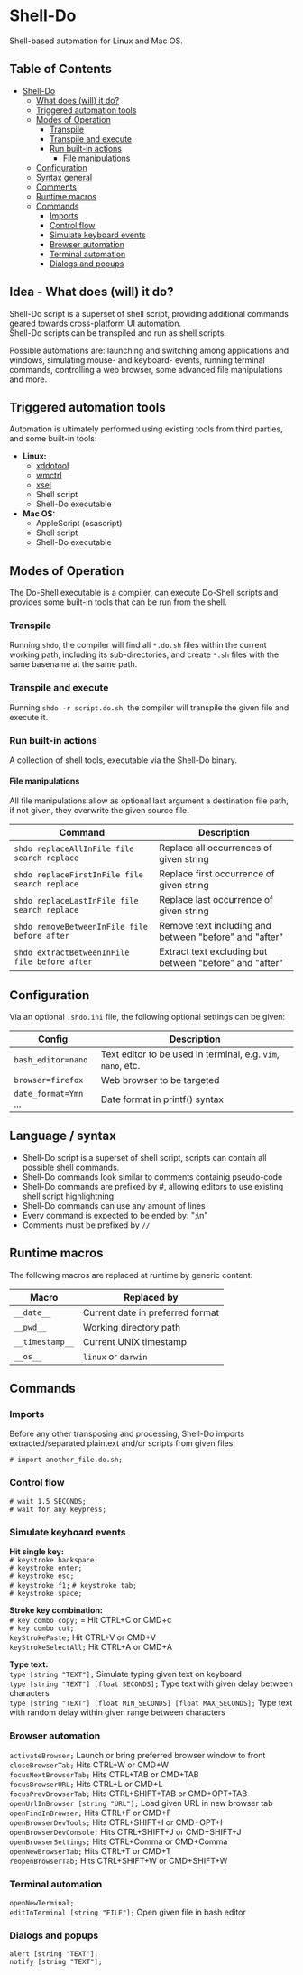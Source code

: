 Shell-Do
========

Shell-based automation for Linux and Mac OS.


## Table of Contents

- [Shell-Do](#shell-do)
  * [What does (will) it do?](#what-does--will--it-do-)
  * [Triggered automation tools](#triggered-automation-tools)
  * [Modes of Operation](#modes-of-operation)
    + [Transpile](#transpile)
    + [Transpile and execute](#transpile-and-execute)
    + [Run built-in actions](#run-built-in-actions)
      + [File manipulations](#file-manipulations)
  * [Configuration](#configuration)
  * [Syntax general](#syntax-general)
  * [Comments](#comments)
  * [Runtime macros](#runtime-macros)
  * [Commands](#commands)
    + [Imports](#imports)
    + [Control flow](#control-flow)
    + [Simulate keyboard events](#simulate-keyboard-events)
    + [Browser automation](#browser-automation)
    + [Terminal automation](#terminal-automation)
    + [Dialogs and popups](#dialogs-and-popups)


## Idea - What does (will) it do?

Shell-Do script is a superset of shell script, providing additional commands 
geared towards cross-platform UI automation.  
Shell-Do scripts can be transpiled and run as shell scripts.  

Possible automations are: launching and switching among applications and 
windows, simulating mouse- and keyboard- events, running terminal commands, 
controlling a web browser, some advanced file manipulations and more. 


## Triggered automation tools

Automation is ultimately performed using existing tools from third parties, 
and some built-in tools:

* **Linux:**
  * [xddotool](http://manpages.ubuntu.com/manpages/trusty/man1/xdotool.1.html)
  * [wmctrl](http://tripie.sweb.cz/utils/wmctrl/)
  * [xsel](https://linux.die.net/man/1/xsel)
  * Shell script
  * Shell-Do executable
* **Mac OS:**
  * AppleScript (osascript)
  * Shell script
  * Shell-Do executable


## Modes of Operation

The Do-Shell executable is a compiler, 
can execute Do-Shell scripts and provides some built-in tools that can
be run from the shell.

### Transpile

Running ``shdo``, the compiler will find all ``*.do.sh`` files within the 
current working path, including its sub-directories, and 
create ``*.sh`` files with the same basename at the same path.

### Transpile and execute

Running ``shdo -r script.do.sh``, the compiler will transpile the given 
file and execute it.

### Run built-in actions

A collection of shell tools, executable via the
Shell-Do binary. 

#### File manipulations

All file manipulations allow as optional last argument a destination file path, if not given, they overwrite the
given source file.

| Command                                          | Description                                             |
| ------------------------------------------------ | ------------------------------------------------------- |
| ``shdo replaceAllInFile file search replace``    | Replace all occurrences of given string                 |
| ``shdo replaceFirstInFile file search replace``  | Replace first occurrence of given string                |
| ``shdo replaceLastInFile file search replace``   | Replace last occurrence of given string                 |
| ``shdo removeBetweenInFile file before after``   | Remove text including and between "before" and "after"  |
| ``shdo extractBetweenInFile file before after``  | Extract text excluding but between "before" and "after" |


## Configuration

Via an optional ``.shdo.ini`` file, the following optional settings can be
given:

| Config                                           | Description                                                      |
| ------------------------------------------------ | ---------------------------------------------------------------- |
| ``bash_editor=nano``                             | Text editor to be used in terminal, e.g. ``vim``, ``nano``, etc. |
| ``browser=firefox``                              | Web browser to be targeted                                       |
| ``date_format=Ymn`` ...                          | Date format in printf() syntax                                   |


## Language / syntax

* Shell-Do script is a superset of shell script, 
  scripts can contain all possible shell commands.
* Shell-Do commands look similar to comments containig pseudo-code
* Shell-Do commands are prefixed by #, allowing editors
  to use existing shell script highlightning 
* Shell-Do commands can use any amount of lines
* Every command is expected to be ended by: ";\n"
* Comments must be prefixed by ``//``


## Runtime macros

The following macros are replaced at runtime by generic content:  

| Macro             | Replaced by                                                      |
| ----------------- | ---------------------------------------------------------------- |
| ``__date__``      | Current date in preferred format                                 |
| ``__pwd__``       | Working directory path                                           |
| ``__timestamp__`` | Current UNIX timestamp                                           |
| ``__os__``        | ``linux`` or ``darwin``                                          |


## Commands

### Imports

Before any other transposing and processing, Shell-Do imports extracted/separated 
plaintext and/or scripts from given files:

``# import another_file.do.sh;``  


### Control flow

``# wait 1.5 SECONDS;``  
``# wait for any keypress;``  


### Simulate keyboard events


**Hit single key:**  
``# keystroke backspace;``  
``# keystroke enter;``   
``# keystroke esc;``  
``# keystroke f1;``
``# keystroke tab;``  
``# keystroke space;``


**Stroke key combination:**  
``# key combo copy;`` = Hit CTRL+C or CMD+c  
``# key combo cut;``  
``keyStrokePaste;`` Hit CTRL+V or CMD+V   
``keyStrokeSelectAll;`` Hit CTRL+A or CMD+A  

**Type text:**  
``type [string "TEXT"];`` Simulate typing given text on keyboard  
``type [string "TEXT"] [float SECONDS];`` Type text with given delay
  between characters  
``type [string "TEXT"] [float MIN_SECONDS] [float MAX_SECONDS];``
  Type text with random delay within given range between characters  


### Browser automation

``activateBrowser;`` Launch or bring preferred browser window to front  
``closeBrowserTab;`` Hits CTRL+W or CMD+W  
``focusNextBrowserTab;`` Hits CTRL+TAB or CMD+TAB  
``focusBrowserURL;`` Hits CTRL+L or CMD+L  
``focusPrevBrowserTab;`` Hits CTRL+SHIFT+TAB or CMD+OPT+TAB  
``openUrlInBrowser [string "URL"];`` Load given URL in new browser tab  
``openFindInBrowser;`` Hits CTRL+F or CMD+F  
``openBrowserDevTools;`` Hits CTRL+SHIFT+I or CMD+OPT+I  
``openBrowserDevConsole;`` Hits CTRL+SHIFT+J or CMD+SHIFT+J  
``openBrowserSettings;`` Hits CTRL+Comma or CMD+Comma  
``openNewBrowserTab;`` Hits CTRL+T or CMD+T  
``reopenBrowserTab;`` Hits CTRL+SHIFT+W or CMD+SHIFT+W  

### Terminal automation

``openNewTerminal;``  
``editInTerminal [string "FILE"];`` Open given file in bash editor  


### Dialogs and popups

``alert [string "TEXT"];``  
``notify [string "TEXT"];``  
